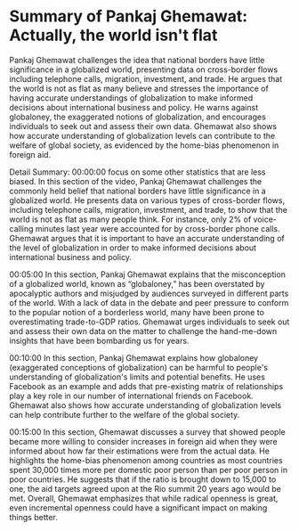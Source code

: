 # Summary of Pankaj Ghemawat: Actually, the world isn't flat

Pankaj Ghemawat challenges the idea that national borders have little significance in a globalized world, presenting data on cross-border flows including telephone calls, migration, investment, and trade. He argues that the world is not as flat as many believe and stresses the importance of having accurate understandings of globalization to make informed decisions about international business and policy. He warns against globaloney, the exaggerated notions of globalization, and encourages individuals to seek out and assess their own data. Ghemawat also shows how accurate understanding of globalization levels can contribute to the welfare of global society, as evidenced by the home-bias phenomenon in foreign aid.

Detail Summary: 
00:00:00
focus on some other statistics that are less biased.
In this section of the video, Pankaj Ghemawat challenges the commonly held belief that national borders have little significance in a globalized world. He presents data on various types of cross-border flows, including telephone calls, migration, investment, and trade, to show that the world is not as flat as many people think. For instance, only 2% of voice-calling minutes last year were accounted for by cross-border phone calls. Ghemawat argues that it is important to have an accurate understanding of the level of globalization in order to make informed decisions about international business and policy.

00:05:00
In this section, Pankaj Ghemawat explains that the misconception of a globalized world, known as “globaloney,” has been overstated by apocalyptic authors and misjudged by audiences surveyed in different parts of the world. With a lack of data in the debate and peer pressure to conform to the popular notion of a borderless world, many have been prone to overestimating trade-to-GDP ratios. Ghemawat urges individuals to seek out and assess their own data on the matter to challenge the hand-me-down insights that have been bombarding us for years.

00:10:00
In this section, Pankaj Ghemawat explains how globaloney (exaggerated conceptions of globalization) can be harmful to people's understanding of globalization's limits and potential benefits. He uses Facebook as an example and adds that pre-existing matrix of relationships play a key role in our number of international friends on Facebook. Ghemawat also shows how accurate understanding of globalization levels can help contribute further to the welfare of the global society.

00:15:00
In this section, Ghemawat discusses a survey that showed people became more willing to consider increases in foreign aid when they were informed about how far their estimations were from the actual data. He highlights the home-bias phenomenon among countries as most countries spent 30,000 times more per domestic poor person than per poor person in poor countries. He suggests that if the ratio is brought down to 15,000 to one, the aid targets agreed upon at the Rio summit 20 years ago would be met. Overall, Ghemawat emphasizes that while radical openness is great, even incremental openness could have a significant impact on making things better.


